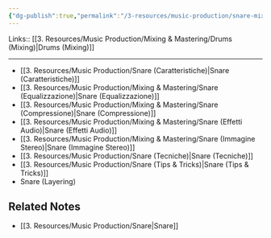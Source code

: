 ```yaml
---
{"dg-publish":true,"permalink":"/3-resources/music-production/snare-mixing/","tags":["type/note"]}
---
```


Links:: [[3. Resources/Music Production/Mixing & Mastering/Drums (Mixing)\|Drums (Mixing)]]

---

- [[3. Resources/Music Production/Snare (Caratteristiche)\|Snare (Caratteristiche)]]
- [[3. Resources/Music Production/Mixing & Mastering/Snare (Equalizzazione)\|Snare (Equalizzazione)]]
- [[3. Resources/Music Production/Mixing & Mastering/Snare (Compressione)\|Snare (Compressione)]]
- [[3. Resources/Music Production/Mixing & Mastering/Snare (Effetti Audio)\|Snare (Effetti Audio)]]
- [[3. Resources/Music Production/Mixing & Mastering/Snare (Immagine Stereo)\|Snare (Immagine Stereo)]]
- [[3. Resources/Music Production/Snare (Tecniche)\|Snare (Tecniche)]]
- [[3. Resources/Music Production/Snare (Tips & Tricks)\|Snare (Tips & Tricks)]]
- Snare (Layering)


## Related Notes

- [[3. Resources/Music Production/Snare\|Snare]]